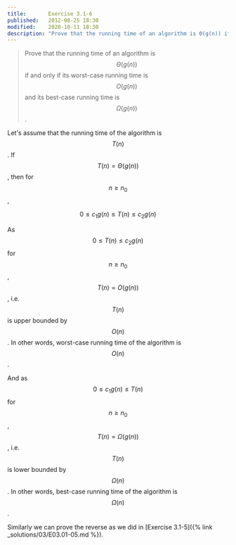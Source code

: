 ```yaml
---
title:       Exercise 3.1-6
published:   2012-08-25 18:30
modified:    2020-10-11 18:30
description: "Prove that the running time of an algorithm is Θ(g(n)) if and only if its worst-case running time is O(g(n)) and its best-case running time is Ω(g(n))."
---
```


> Prove that the running time of an algorithm is $$\Theta(g(n))$$ if and only if its worst-case running time is $$O(g(n))$$ and its best-case running time is $$\Omega(g(n))$$.

Let's assume that the running time of the algorithm is $$T(n)$$. If $$T(n) = \Theta(g(n))$$, then for $$n \ge n_0$$,

$$0 \le c_1 g(n) \le T(n) \le c_2 g(n)$$

As $$0 \le T(n) \le c_2 g(n)$$ for $$n \ge n_0$$, $$T(n) = O(g(n))$$, i.e. $$T(n)$$ is upper bounded by $$O(n)$$. In other words, worst-case running time of the algorithm is $$O(n)$$.

And as $$0 \le c_1 g(n) \le T(n)$$ for $$n \ge n_0$$, $$T(n) = \Omega(g(n))$$, i.e. $$T(n)$$ is lower bounded by $$\Omega(n)$$. In other words, best-case running time of the algorithm is $$\Omega(n)$$.

Similarly we can prove the reverse as we did in [Exercise 3.1-5]({% link _solutions/03/E03.01-05.md %}).
